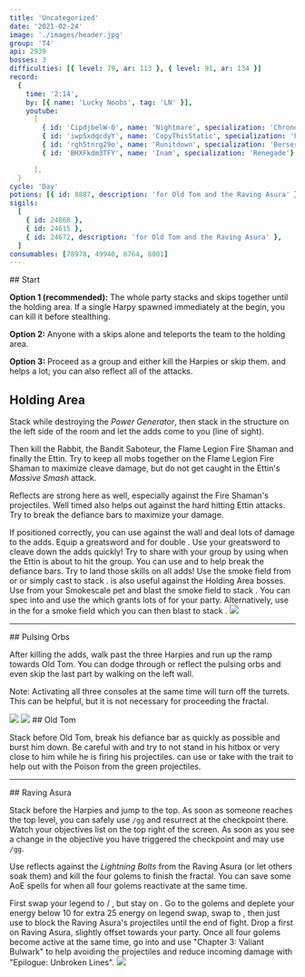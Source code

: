 ```yaml
---
title: 'Uncategorized'
date: '2021-02-24'
image: './images/header.jpg'
group: 'T4'
api: 2939
bosses: 3
difficulties: [{ level: 79, ar: 113 }, { level: 91, ar: 134 }]
record:
  {
    time: '2:14',
    by: [{ name: 'Lucky Noobs', tag: 'LN' }],
    youtube:
      [
        { id: 'CipdjbelW-0', name: 'Nightmare', specialization: 'Chronomancer' },
        { id: 'iwpSxdqcdyY', name: 'CopyThisStatic', specialization: 'Firebrand' },
        { id: 'rgh5tnrg29o', name: 'Runitdown', specialization: 'Berserker' },
        { id: 'BHXFkdm3TFY', name: 'Inam', specialization: 'Renegade'},

      ],
  }
cycle: 'Day'
potions: [{ id: 8887, description: 'for Old Tom and the Raving Asura' }]
sigils:
  [
    { id: 24868 },
    { id: 24615 },
    { id: 24672, description: 'for Old Tom and the Raving Asura' },
  ]
consumables: [78978, 49940, 8764, 8801]
---
```


<Grid>
<GridItem sm="7">
## Start

**Option 1 (recommended):** The whole party stacks <Effect name="Stealth"/> and skips together until the holding area. If a single Harpy spawned immediately at the begin, you can kill it before stealthing.

**Option 2:** Anyone with a <Item id="78978"/> skips alone and teleports the team to the holding area.

**Option 3:** Proceed as a group and either kill the Harpies or skip them. <Boon name="Aegis"/> and <Boon name="Stability"/> helps a lot; you can also reflect all of the attacks.

## Holding Area

Stack <Boon name="Might"/> while destroying the _Power Generator_, then stack in the structure on the left side of the room and let the adds come to you (line of sight).

Then kill the Rabbit, the Bandit Saboteur, the Flame Legion Fire Shaman and finally the Ettin. Try to keep all mobs together on the Flame Legion Fire Shaman to maximize cleave damage, but do not get caught in the Ettin's _Massive Smash_ attack. 

Reflects are strong here as well, especially against the Fire Shaman's projectiles. Well timed <Boon name="Aegis"/> also helps out against the hard hitting Ettin attacks. Try to break the defiance bars to maximize your damage.

<Tabs>
<Tab specialization="Weaver">
If positioned correctly, you can use <Skill id="5697"/> against the wall and deal lots of damage to the adds.
</Tab>
<Tab specialization="Berserker">
Equip a greatsword and <Skill name="blood reckoning"/> for double <Skill name="arc divider"/>. Use your greatsword to cleave down the adds quickly!
</Tab>
<Tab specialization="Firebrand">
Try to share <Boon name="Aegis"/> with your group by using <Skill name="Mantra of Solace"/> when the Ettin is about to hit the group.
</Tab>
<Tab specialization="Holosmith">
You can use <Skill name="Holographic Shockwave"/> and <Skill name="Primelight Beam"/> to help break the defiance bars. Try to land those skills on all adds!
</Tab>
</Tabs>
</GridItem>

<GridItem sm="5">
<Tabs>

<Tab specialization="Thief">
Use the smoke field from <Skill id="13113"/> or <Skill id="13065" profession="Daredevil"/> or simply cast <Skill id="13117"/> to stack <Effect name="Stealth"/>.    
        <Skill id="13065"/> is also useful against the Holding Area bosses.
</Tab>

<Tab specialization="Ranger">
Use <Skill id="31568"/> from your Smokescale pet and blast the smoke field to stack <Effect name="Stealth"/>.
</Tab>

<Tab specialization="Engineer">
You can spec into <Specialization name="Scrapper"/> and use the <Skill name="Sneak Gyro"/> which grants lots of <Effect name="Stealth"/> for your party. Alternatively, use <Skill id="5824"/> in the <Skill name="Bomb Kit"/> for a smoke field which you can then blast to stack <Effect name="Stealth"/>.
</Tab>
</Tabs>

<Image src="./images/harpies_jp.jpg" caption="Harpies protect their jumping puzzle"/>
</GridItem>
</Grid>

---

<Grid>
<GridItem sm="8">
## Pulsing Orbs

After killing the adds, walk past the three Harpies and run up the ramp towards Old Tom. You can dodge through or reflect the pulsing orbs and even skip the last part by walking on the left wall.

Note: Activating all three consoles at the same time will turn off the turrets. This can be helpful, but it is not necessary for proceeding the fractal.
</GridItem>

<GridItem sm="4">
<Image src="./images/pulsing_orbs.jpg" caption="The ramp up"/>
</GridItem>

<GridItem sm="4"> 
<Image src="./images/old_tom.jpg" caption="Old Tom"/>
</GridItem>

<GridItem sm="8">
## Old Tom <Item id="8887" disableText/><Item id="24672" disableText/>  
  
Stack <Boon name="Might"/> before Old Tom, break his defiance bar as quickly as possible and burst him down. Be careful with <Effect name="Agony"/> and try to not stand in his hitbox or very close to him while he is firing his projectiles. <Specialization name="Soulbeast"/> can use <Skill id="12489"/> or take <Skill name="Bear stance"/> with the trait <Trait name="Leader of the Pack"/> to help out with the Poison from the green projectiles.
</GridItem>
</Grid>

---

<Grid>
<GridItem sm="5">
## Raving Asura <Item id="8887" disableText/><Item id="24672" disableText/>  
  
Stack <Effect name="Stealth"/> before the Harpies and jump to the top. As soon as someone reaches the top level, you can safely use `/gg` and resurrect at the checkpoint there. Watch your objectives list on the top right of the screen. As soon as you see a change in the objective you have triggered the checkpoint and may use `/gg`.

Use reflects against the *Lightning Bolts* from the Raving Asura (or let others soak them) and kill the four golems to finish the fractal. You can save some AoE spells for when all four golems reactivate at the same time.
</GridItem>
  
<GridItem sm="7">
<Tabs>
<Tab specialization="Renegade">
First swap your legend to <Skill name="Legendary Centaur Stance"/> / <Skill name="Legendary Renegade Stance"/>, but stay on <Skill name="Legendary Renegade Stance" disableText/>. Go to the golems and deplete your energy below 10 for extra 25 energy on legend swap, swap to <Skill name="Legendary Centaur Stance"/>, then just use <Skill name="Protective Solace"/> to block the Raving Asura's projectiles until the end of fight.
</Tab>
<Tab specialization="Firebrand">
Drop a <Skill name="Wall of Reflection"/> first on Raving Asura, slightly offset towards your party. Once all four golems become active at the same time, go into <Skill name="Tome of Courage"/> and use "Chapter 3: Valiant Bulwark" to help avoiding the projectiles and reduce incoming damage with "Epilogue: Unbroken Lines".
</Tab>
</Tabs>   
</GridItem>

<GridItem sm="12">
<Image src="./images/raving_asura.jpg" caption="The Raving Asura and his entourage"/>
</GridItem>
</Grid>
